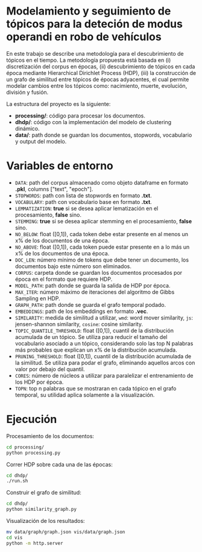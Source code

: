 # Modelamiento y seguimiento de tópicos para la deteción de modus operandi en robo de vehículos

En este trabajo se describe una metodología para el descubrimiento de tópicos en el tiempo. La metodología propuesta está basada en (i) discretización del corpus en épocas, (ii) descubrimiento de tópicos en cada época mediante Hierarchical Dirichlet Process (HDP), (iii) la construcción de un grafo de similitud entre tópicos de épocas adyacentes, el cual permite modelar cambios entre los tópicos como: nacimiento, muerte, evolución, división y fusión.

La estructura del proyecto es la siguiente:

- **processing/**: código para procesar los documentos.
- **dhdp/**: código con la implementación del modelo de clustering dinámico.
- **data/**: path donde se guardan los documentos, stopwords, vocabulario y output del modelo. 

# Variables de entorno

- `DATA`: path del corpus almacenado como objeto dataframe en formato **.pkl**, columns ["text", "epoch"].
- `STOPWORDS`: path con lista de stopwords en formato **.txt**.
- `VOCABULARY`: path con vocabulario base en formato **.txt**.
- `LEMMATIZATION`: **true** si se desea aplicar lematización en el procesamiento, **false** sino.
- `STEMMING`: **true** si se desea aplicar stemming en el procesamiento, **false** sino.
- `NO_BELOW`: float ([0,1]), cada token debe estar presente en al menos un x% de los documentos de una época. 
- `NO_ABOVE`: float ([0,1]), cada token puede estar presente en a lo más un x% de los documentos de una época.
- `DOC_LEN`: número mínimo de tokens que debe tener un documento, los documentos bajo este número son eliminados.
- `CORPUS`: carpeta donde se guardan los documentos procesados por época en el formato que requiere HDP.
- `MODEL_PATH`: path donde se guarda la salida de HDP por época.
- `MAX_ITER`: número máximo de iteraciones del algoritmo de Gibbs Sampling en HDP.
- `GRAPH_PATH`: path donde se guarda el grafo temporal podado.
- `EMBEDDINGS`: path de los embeddings en formato **.vec**.
- `SIMILARITY`: medida de similitud a utilizar, `wmd`: word mover similarity, 
        `js`: jensen-shannon similarity, `cosine`: cosine similarity.
- `TOPIC_QUANTILE_THRESHOLD`: float ([0,1]), cuantil de la distribución acumulada de un tópico. Se utiliza para reducir el tamaño del vocabulario asociado a un tópico, considerando solo las top N palabras más probables que explican un x% de la distribución acumulada.
- `PRUNING_THRESHOLD`: float ([0,1]), cuantil de la distribución acumulada de la similitud. Se utiliza para podar el grafo, eliminando aquellos arcos con valor por debajo del quantil.
- `CORES`: número de núcleos a utilizar para paralelizar el entrenamiento de los HDP por época.
- `TOPN`: top n palabras que se mostraran en cada tópico en el grafo temporal, su utilidad aplica solamente a la visualización. 

# Ejecución

Procesamiento de los documentos:

```bash
cd processing/
python processing.py
```

Correr HDP sobre cada una de las épocas:

```bash
cd dhdp/
./run.sh
```

Construir el grafo de similitud:

```bash
cd dhdp/
python similarity_graph.py
```

Visualización de los resultados:

```bash
mv data/graph/graph.json vis/data/graph.json
cd vis
python -m http.server
```
